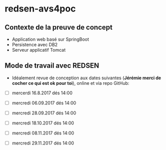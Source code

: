 # redsen-avs4poc

## Contexte de la preuve de concept
* Application web basé sur SpringBoot
* Persistence avec DB2
* Serveur applicatif Tomcat

## Mode de travail avec REDSEN
* Idéalement revue de conception aux dates suivantes (**Jérémie merci de cocher ce qui est ok pour toi**), online et via repo GitHub:

- [ ] mercerdi 16.8.2017 dés 14:00
- [ ] mercredi 06.09.2017 dés 14:00
- [ ] mercredi 28.09.2017 dés 14:00
- [ ] mercredi 18.10.2017 dés 14:00
- [ ] mercredi 08.11.2017 dés 14:00
- [ ] mercredi 29.11.2017 dés 14:00

